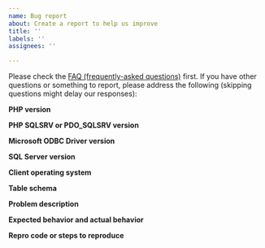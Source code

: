 ```yaml
---
name: Bug report
about: Create a report to help us improve
title: ''
labels: ''
assignees: ''

---
```


Please check the [FAQ (frequently-asked questions)](https://github.com/Microsoft/msphpsql/wiki/FAQ) first. If you have other questions or something to report, please address the following (skipping questions might delay our responses):

**PHP version**  

**PHP SQLSRV or PDO_SQLSRV version**  

**Microsoft ODBC Driver version**  

**SQL Server version**  

**Client operating system**  

**Table schema**  

**Problem description**  

**Expected behavior and actual behavior**  

**Repro code or steps to reproduce**
